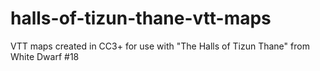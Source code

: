 # halls-of-tizun-thane-vtt-maps
VTT maps created in CC3+ for use with "The Halls of Tizun Thane" from White Dwarf #18
